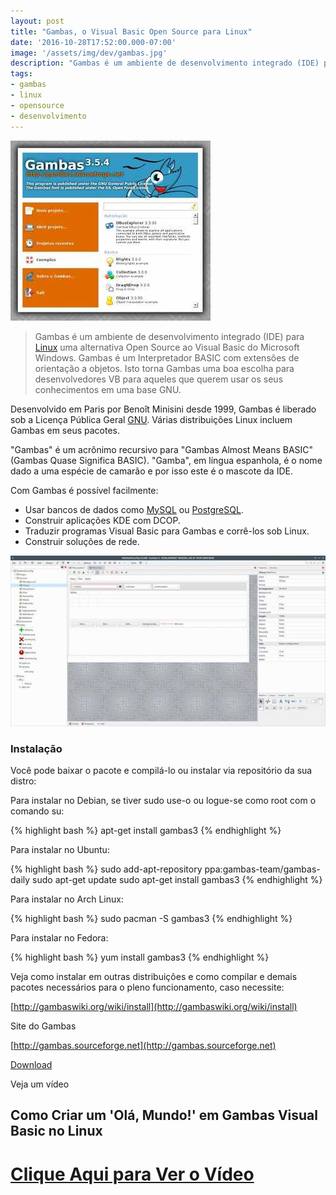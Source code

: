 ```yaml
---
layout: post
title: "Gambas, o Visual Basic Open Source para Linux"
date: '2016-10-28T17:52:00.000-07:00'
image: '/assets/img/dev/gambas.jpg'
description: "Gambas é um ambiente de desenvolvimento integrado (IDE) para Linux uma alternativa Open Source ao Visual Basic ."
tags:
- gambas
- linux
- opensource
- desenvolvimento
---
```



![Gambas](/assets/img/dev/gambas.jpg)

> Gambas é um ambiente de desenvolvimento integrado (IDE) para [Linux](http://terminalroot.com.br/tags#linux) uma alternativa Open Source ao Visual Basic do Microsoft Windows. Gambas é um Interpretador BASIC com extensões de orientação a objetos. Isto torna Gambas uma boa escolha para desenvolvedores VB para aqueles que querem usar os seus conhecimentos em uma base GNU.


Desenvolvido em Paris por Benoît Minisini desde 1999, Gambas é liberado sob a Licença Pública Geral [GNU](http://terminalroot.com.br/tags#gnu). Várias distribuições Linux incluem Gambas em seus pacotes.

"Gambas" é um acrônimo recursivo para "Gambas Almost Means BASIC" (Gambas Quase Significa BASIC). "Gamba", em língua espanhola, é o nome dado a uma espécie de camarão e por isso este é o mascote da IDE.

Com Gambas é possível facilmente:


+ Usar bancos de dados como [MySQL](http://terminalroot.com.br/tags#mysql) ou [PostgreSQL](http://terminalroot.com.br/tags#postgresql).
+ Construir aplicações KDE com DCOP.
+ Traduzir programas Visual Basic para Gambas e corrê-los sob Linux.
+ Construir soluções de rede.
  

![Gambas Basic](/assets/img/dev/gambas2.jpg)

### Instalação

Você pode baixar o pacote e compilá-lo ou instalar via repositório da sua distro:

Para instalar no Debian, se tiver sudo use-o ou logue-se como root com o comando su:

{% highlight bash %}
apt-get install gambas3
{% endhighlight %}


Para instalar no Ubuntu:

{% highlight bash %}
sudo add-apt-repository ppa:gambas-team/gambas-daily
sudo apt-get update
sudo apt-get install gambas3
{% endhighlight %}

Para instalar no Arch Linux:

{% highlight bash %}
sudo pacman -S gambas3
{% endhighlight %}

Para instalar no Fedora:

{% highlight bash %}
yum install gambas3
{% endhighlight %}

Veja como instalar em outras distribuições e como compilar e demais pacotes necessários para o pleno funcionamento, caso necessite:

[http://gambaswiki.org/wiki/install](http://gambaswiki.org/wiki/install)

Site do Gambas

[http://gambas.sourceforge.net](http://gambas.sourceforge.net)

[Download](https://sourceforge.net/projects/gambas/files/gambas3/gambas3-3.9.1.tar.bz2/download)

Veja um vídeo 
## Como Criar um 'Olá, Mundo!' em Gambas Visual Basic no Linux

# [Clique Aqui para Ver o Vídeo](https://www.youtube.com/watch?v=xezNqM2zrbY)


<script async src="https://pagead2.googlesyndication.com/pagead/js/adsbygoogle.js"></script>

<!-- Informat -->
<ins class="adsbygoogle"
 style="display:block"
 data-ad-client="ca-pub-2838251107855362"
 data-ad-slot="2327980059"
 data-ad-format="auto"
 data-full-width-responsive="true"></ins>

<script>
(adsbygoogle = window.adsbygoogle || []).push({});
</script>



